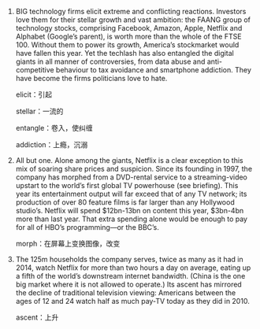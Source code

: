 1. BIG technology firms elicit extreme and conflicting reactions. Investors love them for their stellar growth and vast ambition: the FAANG group of technology stocks, comprising Facebook, Amazon, Apple, Netflix and Alphabet (Google’s parent), is worth more than the whole of the FTSE 100. Without them to power its growth, America’s stockmarket would have fallen this year. Yet the techlash has also entangled the digital giants in all manner of controversies, from data abuse and anti-competitive behaviour to tax avoidance and smartphone addiction. They have become the firms politicians love to hate.

   elicit：引起

   stellar：一流的

   entangle：卷入，使纠缠

   addiction：上瘾，沉溺

   

2. All but one. Alone among the giants, Netflix is a clear exception to this mix of soaring share prices and suspicion. Since its founding in 1997, the company has morphed from a DVD-rental service to a streaming-video upstart to the world’s first global TV powerhouse (see briefing). This year its entertainment output will far exceed that of any TV network; its production of over 80 feature films is far larger than any Hollywood studio’s. Netflix will spend $12bn-13bn on content this year, $3bn-4bn more than last year. That extra spending alone would be enough to pay for all of HBO’s programming—or the BBC’s.

   morph：在屏幕上变换图像，改变

   

3. The 125m households the company serves, twice as many as it had in 2014, watch Netflix for more than two hours a day on average, eating up a fifth of the world’s downstream internet bandwidth. (China is the one big market where it is not allowed to operate.) Its ascent has mirrored the decline of traditional television viewing: Americans between the ages of 12 and 24 watch half as much pay-TV today as they did in 2010.

   ascent：上升